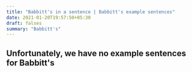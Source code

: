 ```yaml
---
title: "Babbitt's in a sentence | Babbitt's example sentences"
date: 2021-01-20T19:57:50+05:30
draft: falses
summary: "Babbitt's"
---
```

## Unfortunately, we have no example sentences for Babbitt's                 
